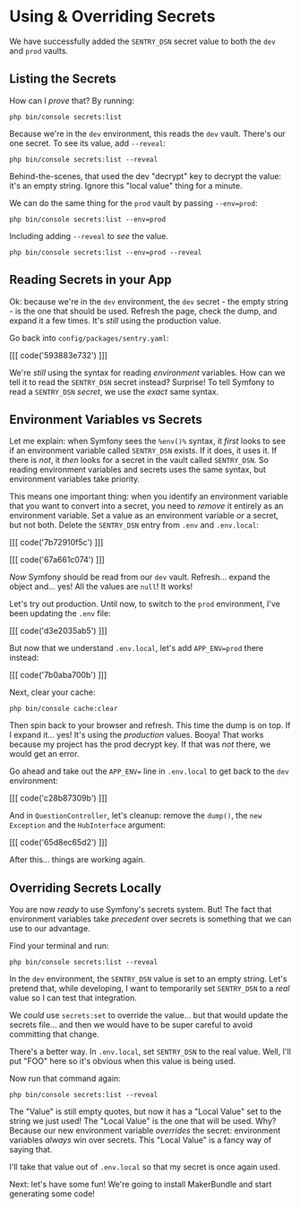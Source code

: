 # Using & Overriding Secrets

We have successfully added the `SENTRY_DSN` secret value to both the `dev`
and `prod` vaults.

## Listing the Secrets

How can I *prove* that? By running:

```terminal
php bin/console secrets:list
```

Because we're in the `dev` environment, this reads the `dev` vault. There's our
one secret. To see its value, add `--reveal`:

```terminal-silent
php bin/console secrets:list --reveal
```

Behind-the-scenes, that used the dev "decrypt" key to decrypt the value: it's
an empty string. Ignore this "local value" thing for a minute.

We can do the same thing for the `prod` vault by passing `--env=prod`:

```terminal-silent
php bin/console secrets:list --env=prod
```

Including adding `--reveal` to *see* the value.

```terminal-silent
php bin/console secrets:list --env=prod --reveal
```

## Reading Secrets in your App

Ok: because we're in the `dev` environment, the `dev` secret - the empty string -
is the one that should be used. Refresh the page, check the dump, and expand it
a few times. It's *still* using the production value.

Go back into `config/packages/sentry.yaml`:

[[[ code('593883e732') ]]]

We're *still* using the syntax for reading *environment* variables. How can
we tell it to read the `SENTRY_DSN` secret instead? Surprise! To tell Symfony
to read a `SENTRY_DSN` *secret*, we use the *exact* same syntax.

## Environment Variables vs Secrets

Let me explain: when Symfony sees the `%env()%` syntax, it *first* looks to
see if an environment variable called `SENTRY_DSN` exists. If it does, it uses it.
If there is *not*, it *then* looks for a secret in the vault called `SENTRY_DSN`.
So reading environment variables and secrets uses the same syntax, but environment
variables take priority.

This means one important thing: when you identify an environment variable that
you want to convert into a secret, you need to *remove* it entirely as an
environment variable. Set a value as an environment variable *or* a secret, but
not both. Delete the `SENTRY_DSN` entry from `.env` and `.env.local`:

[[[ code('7b72910f5c') ]]]

[[[ code('67a661c074') ]]]

*Now* Symfony should be read from our `dev` vault. Refresh... expand the object
and... yes! All the values are `null`! It works!

Let's try out production. Until now, to switch to the `prod` environment, I've
been updating the `.env` file:

[[[ code('d3e2035ab5') ]]]

But now that we understand `.env.local`, let's add `APP_ENV=prod` there instead:

[[[ code('7b0aba700b') ]]]

Next, clear your cache:

```terminal
php bin/console cache:clear
```

Then spin back to your browser and refresh. This time the dump is on top. If I
expand it... yes! It's using the *production* values. Booya! That works because
my project has the prod decrypt key. If that was *not* there, we would get an
error.

Go ahead and take out the `APP_ENV=` line in `.env.local` to get back to the
`dev` environment:

[[[ code('c28b87309b') ]]]

And in `QuestionController`, let's cleanup: remove the `dump()`, the `new Exception`
and the `HubInterface` argument:

[[[ code('65d8ec65d2') ]]]

After this... things are working again.

## Overriding Secrets Locally

You are now *ready* to use Symfony's secrets system. But! The fact that
environment variables take *precedent* over secrets is something that we can
use to our advantage.

Find your terminal and run:

```terminal
php bin/console secrets:list --reveal
```

In the `dev` environment, the `SENTRY_DSN` value is set to an empty string.
Let's pretend that, while developing, I want to temporarily set `SENTRY_DSN`
to a *real* value so I can test that integration.

We *could* use `secrets:set` to override the value... but that would update the
secrets file... and then we would have to be super careful to avoid committing
that change.

There's a better way. In `.env.local`, set `SENTRY_DSN` to the real value. Well,
I'll put "FOO" here so it's obvious when this value is being used.

Now run that command again:

```terminal-silent
php bin/console secrets:list --reveal
```

The "Value" is still empty quotes, but now it has a "Local Value" set to the
string we just used! The "Local Value" is the one that will be used. Why? Because
our new environment variable *overrides* the secret: environment variables *always*
win over secrets. This "Local Value" is a fancy way of saying that.

I'll take that value out of `.env.local` so that my secret is once again used.

Next: let's have some fun! We're going to install MakerBundle and start generating
some code!

